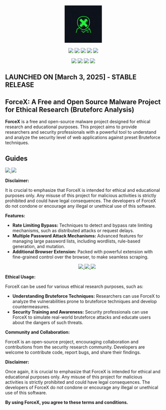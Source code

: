 <p align="center">
  <img height="120" src="image/forcex_generated_by_gemini.png">
</p>
<p align="center">
  <img src="https://img.shields.io/badge/version-1.0-green?style=for-the-badge">
  <img src="https://img.shields.io/github/license/pulse-empire/ForceX?style=for-the-badge&color=darkgreen">
  <img src="https://img.shields.io/github/stars/pulse-empire/ForceX?style=for-the-badge&color=teal">
  <img src="https://img.shields.io/github/forks/pulse-empire/ForceX?style=for-the-badge&color=cyan">
  <img src="https://img.shields.io/github/issues/pulse-empire/ForceX?style=for-the-badge&color=red">
</p>
<p align="center">
  <img src="https://img.shields.io/badge/Author-nemesis--guy-blue?style=flat-square">
  <img src="https://img.shields.io/badge/Open%20Source-Yes-darkgreen?style=flat-square">
  <img src="https://img.shields.io/badge/Maintained%3F-Yes-lightblue?style=flat-square">
  <img src="https://img.shields.io/badge/Written%20In-Python-darkcyan?style=flat-square">
</p>

## LAUNCHED ON [March 3, 2025] - STABLE RELEASE

## ForceX: A Free and Open Source Malware Project for Ethical Research (Bruteforc Analysis)

**ForceX** is a free and open-source malware project designed for ethical research and educational purposes. This project aims to provide researchers and security professionals with a powerful tool to understand and analyze the security level of web applications against preset Bruteforce techniques.

## Guides
<a href="https://github.com/pulse-empire/ForceX/blob/main/InstallationGuide.md">
  <img src="https://img.shields.io/badge/HOW_TO_INSTALL-teal?style=for-the-badge&logo=website">
</a>
<a href="https://nemesisguy.onrender.com/blog/how_to_hack_anyone_using_spyware.html">
  <img src="https://img.shields.io/badge/DEMONSTRSTION_OF_HOW_TO_USE-teal?style=for-the-badge&logo=website">
</a>

**Disclaimer:**

It is crucial to emphasize that ForceX is intended for ethical and educational purposes only. Any misuse of this project for malicious activities is strictly prohibited and could have legal consequences. The developers of ForceX do not condone or encourage any illegal or unethical use of this software.

**Features:**

* **Rate Limiting Bypass:** Techniques to detect and bypass rate limiting mechanisms, such as distributed attacks or request delays.
* **Multiple Password Attack Mechanisms:** Advanced features for managing large password lists, including wordlists, rule-based generation, and mutation.
* **Additional Browser Extension:** Packed with powerful extension with fine-grained control over the browser, to make seamless scraping.
    <p align="center">
      <a href="https://nemesisguy.onrender.com/blog/how_to_hack_anyone_using_spyware.html">
        <img src="https://img.shields.io/badge/Tutorial_Page-teal?style=for-the-badge&logo=website">
        <img src="https://img.shields.io/badge/YouTube_Video_Link-red?style=for-the-badge&logo=youtube">
      </a>
      <a href="https://nemesisguy.onrender.com/blog/how_to_hack_anyone_using_spyware.html">
        <img src="https://img.shields.io/badge/TikTok_Video_Link-grey?style=for-the-badge&logo=tiktok">
      </a>
    </p>

**Ethical Usage:**

ForceX can be used for various ethical research purposes, such as:

* **Understanding Bruteforce Techniques:** Researchers can use ForceX to analyze the vulnerabilities prone to bruteforce techniques and develop countermeasures.
* **Security Training and Awareness:** Security professionals can use ForceX to simulate real-world bruteforce attacks and educate users about the dangers of such threats.

**Community and Collaboration:**

ForceX is an open-source project, encouraging collaboration and contributions from the security research community. Developers are welcome to contribute code, report bugs, and share their findings.

**Disclaimer:**

Once again, it is crucial to emphasize that ForceX is intended for ethical and educational purposes only. Any misuse of this project for malicious activities is strictly prohibited and could have legal consequences. The developers of ForceX do not condone or encourage any illegal or unethical use of this software.

**By using ForceX, you agree to these terms and conditions.**
